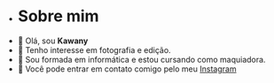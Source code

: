 - # **Sobre mim**
- 👋 Olá, sou **Kawany** 
- 👀 Tenho interesse em fotografia e edição.
- 🌱 Sou formada em informática e estou cursando como maquiadora.
- 💞️  Você pode entrar em contato comigo pelo meu [Instagram](https://www.instagram.com/kawany_dsx/) 

<!---
kawanysz/kawanysz is a ✨ special ✨ repository because its `README.md` (this file) appears on your GitHub profile.
You can click the Preview link to take a look at your changes.
--->

